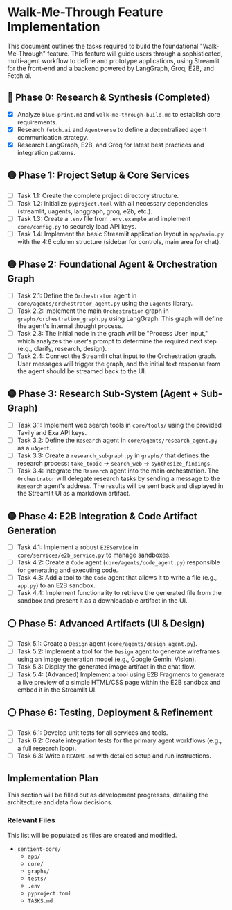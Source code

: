 # Walk-Me-Through Feature Implementation

This document outlines the tasks required to build the foundational "Walk-Me-Through" feature. This feature will guide users through a sophisticated, multi-agent workflow to define and prototype applications, using Streamlit for the front-end and a backend powered by LangGraph, Groq, E2B, and Fetch.ai.

## 🔴 Phase 0: Research & Synthesis (Completed)

- [x] Analyze `blue-print.md` and `walk-me-through-build.md` to establish core requirements.
- [x] Research `fetch.ai` and `Agentverse` to define a decentralized agent communication strategy.
- [x] Research LangGraph, E2B, and Groq for latest best practices and integration patterns.

## 🟡 Phase 1: Project Setup & Core Services

- [ ] Task 1.1: Create the complete project directory structure.
- [ ] Task 1.2: Initialize `pyproject.toml` with all necessary dependencies (streamlit, uagents, langgraph, groq, e2b, etc.).
- [ ] Task 1.3: Create a `.env` file from `.env.example` and implement `core/config.py` to securely load API keys.
- [ ] Task 1.4: Implement the basic Streamlit application layout in `app/main.py` with the 4:6 column structure (sidebar for controls, main area for chat).

## 🟡 Phase 2: Foundational Agent & Orchestration Graph

- [ ] Task 2.1: Define the `Orchestrator` agent in `core/agents/orchestrator_agent.py` using the `uagents` library.
- [ ] Task 2.2: Implement the main `Orchestration` graph in `graphs/orchestration_graph.py` using LangGraph. This graph will define the agent's internal thought process.
- [ ] Task 2.3: The initial node in the graph will be "Process User Input," which analyzes the user's prompt to determine the required next step (e.g., clarify, research, design).
- [ ] Task 2.4: Connect the Streamlit chat input to the Orchestration graph. User messages will trigger the graph, and the initial text response from the agent should be streamed back to the UI.

## 🟡 Phase 3: Research Sub-System (Agent + Sub-Graph)

- [ ] Task 3.1: Implement web search tools in `core/tools/` using the provided Tavily and Exa API keys.
- [ ] Task 3.2: Define the `Research` agent in `core/agents/research_agent.py` as a `uAgent`.
- [ ] Task 3.3: Create a `research_subgraph.py` in `graphs/` that defines the research process: `take_topic` -> `search_web` -> `synthesize_findings`.
- [ ] Task 3.4: Integrate the `Research` agent into the main orchestration. The `Orchestrator` will delegate research tasks by sending a message to the `Research` agent's address. The results will be sent back and displayed in the Streamlit UI as a markdown artifact.

## 🟡 Phase 4: E2B Integration & Code Artifact Generation

- [ ] Task 4.1: Implement a robust `E2BService` in `core/services/e2b_service.py` to manage sandboxes.
- [ ] Task 4.2: Create a `Code` agent (`core/agents/code_agent.py`) responsible for generating and executing code.
- [ ] Task 4.3: Add a tool to the `Code` agent that allows it to write a file (e.g., `app.py`) to an E2B sandbox.
- [ ] Task 4.4: Implement functionality to retrieve the generated file from the sandbox and present it as a downloadable artifact in the UI.

## ⚪️ Phase 5: Advanced Artifacts (UI & Design)

- [ ] Task 5.1: Create a `Design` agent (`core/agents/design_agent.py`).
- [ ] Task 5.2: Implement a tool for the `Design` agent to generate wireframes using an image generation model (e.g., Google Gemini Vision).
- [ ] Task 5.3: Display the generated image artifact in the chat flow.
- [ ] Task 5.4: (Advanced) Implement a tool using E2B Fragments to generate a live preview of a simple HTML/CSS page within the E2B sandbox and embed it in the Streamlit UI.

## ⚪️ Phase 6: Testing, Deployment & Refinement

- [ ] Task 6.1: Develop unit tests for all services and tools.
- [ ] Task 6.2: Create integration tests for the primary agent workflows (e.g., a full research loop).
- [ ] Task 6.3: Write a `README.md` with detailed setup and run instructions.

## Implementation Plan

This section will be filled out as development progresses, detailing the architecture and data flow decisions.

### Relevant Files

This list will be populated as files are created and modified.

- `sentient-core/`
    - `app/`
    - `core/`
    - `graphs/`
    - `tests/`
    - `.env`
    - `pyproject.toml`
    - `TASKS.md` 